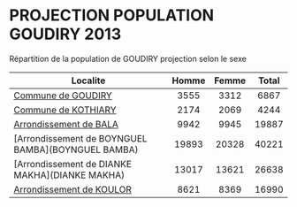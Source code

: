 # PROJECTION POPULATION GOUDIRY 2013
	
Répartition de la population de GOUDIRY projection selon le sexe
	
| Localite  | Homme | Femme | Total |
| --------- |:-----:|:-----:|:-----:|
| [Commune de GOUDIRY](GOUDIRY) | 3555 | 3312 | 6867 |
| [Commune de KOTHIARY](KOTHIARY) | 2174 | 2069 | 4244 |
| [Arrondissement de BALA](BALA) | 9942 | 9945 | 19887 |
| [Arrondissement de BOYNGUEL BAMBA](BOYNGUEL BAMBA) | 19893 | 20328 | 40221 |
| [Arrondissement de DIANKE MAKHA](DIANKE MAKHA) | 13017 | 13621 | 26638 |
| [Arrondissement de KOULOR](KOULOR) | 8621 | 8369 | 16990 |
